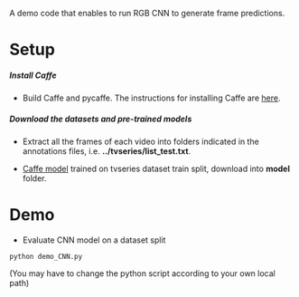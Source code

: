 A demo code that enables to run RGB CNN to generate frame predictions.

Setup
=====

##### Install Caffe
* Build Caffe and pycaffe. The instructions for installing Caffe are [here](http://caffe.berkeleyvision.org/installation.html).

##### Download the datasets and pre-trained models
* Extract all the frames of each video into folders indicated in the annotations files, i.e. **../tvseries/list_test.txt**.

* [Caffe model](http://isis-data.science.uva.nl/zhenyang/online_action/models/tvseries_action_recognition_vgg_16_rgb_iter_3K.caffemodel) trained on tvseries dataset train split, download into **model** folder.


Demo
=======

* Evaluate CNN model on a dataset split
```Shell
python demo_CNN.py
```
(You may have to change the python script according to your own local path)
